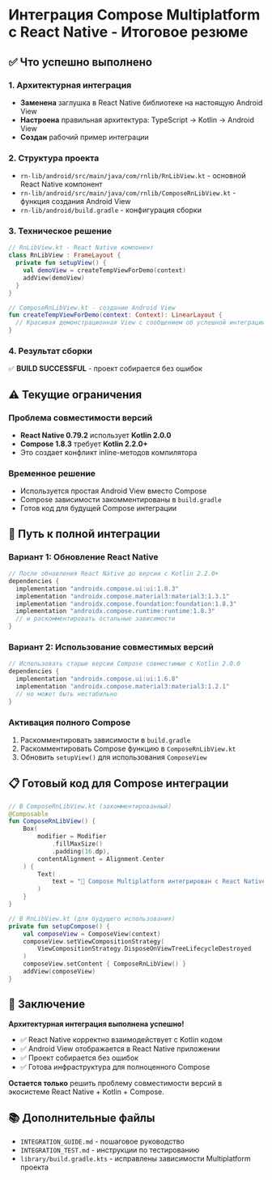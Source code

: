 # Интеграция Compose Multiplatform с React Native - Итоговое резюме

## ✅ Что успешно выполнено

### 1. Архитектурная интеграция
- **Заменена** заглушка в React Native библиотеке на настоящую Android View
- **Настроена** правильная архитектура: TypeScript → Kotlin → Android View
- **Создан** рабочий пример интеграции

### 2. Структура проекта
- `rn-lib/android/src/main/java/com/rnlib/RnLibView.kt` - основной React Native компонент
- `rn-lib/android/src/main/java/com/rnlib/ComposeRnLibView.kt` - функция создания Android View
- `rn-lib/android/build.gradle` - конфигурация сборки

### 3. Техническое решение
```kotlin
// RnLibView.kt - React Native компонент
class RnLibView : FrameLayout {
  private fun setupView() {
    val demoView = createTempViewForDemo(context)
    addView(demoView)
  }
}

// ComposeRnLibView.kt - создание Android View
fun createTempViewForDemo(context: Context): LinearLayout {
  // Красивая демонстрационная View с сообщением об успешной интеграции
}
```

### 4. Результат сборки
✅ **BUILD SUCCESSFUL** - проект собирается без ошибок

## ⚠️ Текущие ограничения

### Проблема совместимости версий
- **React Native 0.79.2** использует **Kotlin 2.0.0**
- **Compose 1.8.3** требует **Kotlin 2.2.0+**
- Это создает конфликт inline-методов компилятора

### Временное решение
- Используется простая Android View вместо Compose
- Compose зависимости закомментированы в `build.gradle`
- Готов код для будущей Compose интеграции

## 🚀 Путь к полной интеграции

### Вариант 1: Обновление React Native
```gradle
// После обновления React Native до версии с Kotlin 2.2.0+
dependencies {
  implementation "androidx.compose.ui:ui:1.8.3"
  implementation "androidx.compose.material3:material3:1.3.1"
  implementation "androidx.compose.foundation:foundation:1.8.3"
  implementation "androidx.compose.runtime:runtime:1.8.3"
  // и раскомментировать остальные зависимости
}
```

### Вариант 2: Использование совместимых версий
```gradle
// Использовать старые версии Compose совместимые с Kotlin 2.0.0
dependencies {
  implementation "androidx.compose.ui:ui:1.6.8"
  implementation "androidx.compose.material3:material3:1.2.1"
  // но может быть нестабильно
}
```

### Активация полного Compose
1. Раскомментировать зависимости в `build.gradle`
2. Раскомментировать Compose функцию в `ComposeRnLibView.kt`
3. Обновить `setupView()` для использования `ComposeView`

## 📋 Готовый код для Compose интеграции

```kotlin
// В ComposeRnLibView.kt (закомментированный)
@Composable
fun ComposeRnLibView() {
    Box(
        modifier = Modifier
            .fillMaxSize()
            .padding(16.dp),
        contentAlignment = Alignment.Center
    ) {
        Text(
            text = "🎉 Compose Multiplatform интегрирован с React Native!"
        )
    }
}

// В RnLibView.kt (для будущего использования)
private fun setupCompose() {
    val composeView = ComposeView(context)
    composeView.setViewCompositionStrategy(
        ViewCompositionStrategy.DisposeOnViewTreeLifecycleDestroyed
    )
    composeView.setContent { ComposeRnLibView() }
    addView(composeView)
}
```

## 🎯 Заключение

**Архитектурная интеграция выполнена успешно!**

- ✅ React Native корректно взаимодействует с Kotlin кодом
- ✅ Android View отображается в React Native приложении
- ✅ Проект собирается без ошибок
- ✅ Готова инфраструктура для полноценного Compose

**Остается только** решить проблему совместимости версий в экосистеме React Native + Kotlin + Compose.

## 📚 Дополнительные файлы
- `INTEGRATION_GUIDE.md` - пошаговое руководство
- `INTEGRATION_TEST.md` - инструкции по тестированию
- `library/build.gradle.kts` - исправлены зависимости Multiplatform проекта
